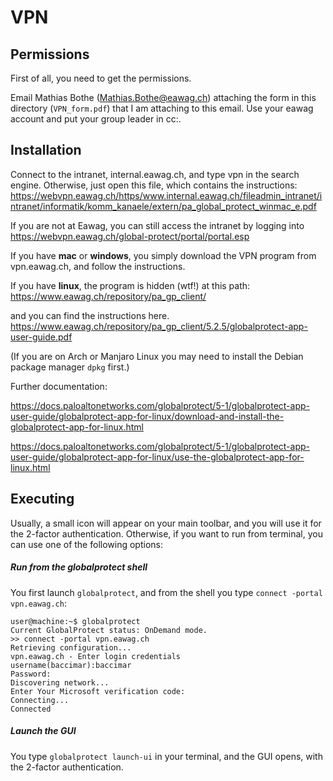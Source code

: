# VPN


## Permissions

First of all, you need to get the permissions.

Email Mathias Bothe (Mathias.Bothe@eawag.ch) attaching the form in this directory (`VPN_form.pdf`) that I am attaching to this email.
Use your eawag account and put your group leader in cc:.

## Installation

Connect to the intranet, internal.eawag.ch, and type vpn in the search engine. Otherwise, just open this file, which contains the instructions:
https://webvpn.eawag.ch/https/www.internal.eawag.ch/fileadmin_intranet/intranet/informatik/komm_kanaele/extern/pa_global_protect_winmac_e.pdf

If you are not at Eawag, you can still access the intranet by logging into https://webvpn.eawag.ch/global-protect/portal/portal.esp

If you have **mac** or **windows**, you simply download the VPN program from vpn.eawag.ch, and follow the instructions.

If you have **linux**, the program is hidden (wtf!) at this path:
https://www.eawag.ch/repository/pa_gp_client/

and you can find the instructions here.
https://www.eawag.ch/repository/pa_gp_client/5.2.5/globalprotect-app-user-guide.pdf

(If you are on Arch or Manjaro Linux you may need to install the Debian package manager `dpkg` first.) 


Further documentation: 

https://docs.paloaltonetworks.com/globalprotect/5-1/globalprotect-app-user-guide/globalprotect-app-for-linux/download-and-install-the-globalprotect-app-for-linux.html 

https://docs.paloaltonetworks.com/globalprotect/5-1/globalprotect-app-user-guide/globalprotect-app-for-linux/use-the-globalprotect-app-for-linux.html



## Executing

Usually, a small icon will appear on your main toolbar, and you will use it for the 2-factor authentication. Otherwise, if you want to run from terminal, you can use one of the following options:


##### Run from the globalprotect shell
You first launch `globalprotect`, and from the shell you type `connect -portal vpn.eawag.ch`:
```
user@machine:~$ globalprotect
Current GlobalProtect status: OnDemand mode.                           
>> connect -portal vpn.eawag.ch
Retrieving configuration...                                            
vpn.eawag.ch - Enter login credentials
username(baccimar):baccimar  
Password:
Discovering network...                                                 
Enter Your Microsoft verification code:                                
Connecting...                                                          
Connected
```

##### Launch the GUI
You type `globalprotect launch-ui` in your terminal, and the GUI opens, with the 2-factor authentication.

